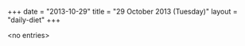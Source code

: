 +++
date = "2013-10-29"
title = "29 October 2013 (Tuesday)"
layout = "daily-diet"
+++

\<no entries\>